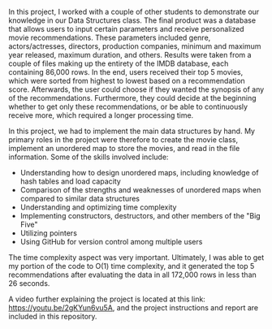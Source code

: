 In this project, I worked with a couple of other students to demonstrate our knowledge in our Data Structures class. The final product was a database that allows users to input certain parameters and receive personalized movie recommendations. These parameters included genre, actors/actresses, directors, production companies, minimum and maximum year released, maximum duration, and others. Results were taken from a couple of files making up the entirety of the IMDB database, each containing 86,000 rows. In the end, users received their top 5 movies, which were sorted from highest to lowest based on a recommendation score.  Afterwards, the user could choose if they wanted the synopsis of any of the recommendations.  Furthermore, they could decide at the beginning whether to get only these recommendations, or be able to continuously receive more, which required a longer processing time.

In this project, we had to implement the main data structures by hand. My primary roles in the project were therefore to create the movie class, implement an unordered map to store the movies, and read in the file information. Some of the skills involved include:
- Understanding how to design unordered maps, including knowledge of hash tables and load capacity
- Comparison of the strengths and weaknesses of unordered maps when compared to similar data structures
- Understanding and optimizing time complexity
- Implementing constructors, destructors, and other members of the "Big Five"
- Utilizing pointers
- Using GitHub for version control among multiple users 

The time complexity aspect was very important. Ultimately, I was able to get my portion of the code to O(1) time complexity, and it generated the top 5 recommendations after evaluating the data in all 172,000 rows in less than 26 seconds.

A video further explaining the project is located at this link: https://youtu.be/2gKYun6vu5A, and the project instructions and report are included in this repository.
